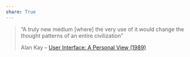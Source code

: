 ```yaml
---  
share: True  
---  
```

> “A truly new medium [where] the very use of it would change the thought patterns of an entire civilization”  
>   
> Alan Kay – [User Interface: A Personal View (1989)](http://worrydream.com/refs/Kay%20-%20User%20Interface,%20a%20Personal%20View.pdf)  
